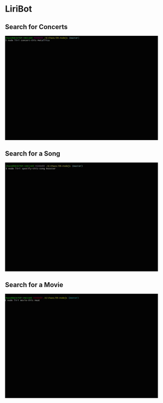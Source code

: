 # LiriBot



## Search for Concerts

![CONCERT-THIS](https://github.com/chaosZeroFive/09-nodejs/blob/master/demo/concert-this.gif)

## Search for a Song

![SPOTIFY](https://github.com/chaosZeroFive/09-nodejs/blob/master/demo/spotify-this.gif)

## Search for a Movie

![OMDB](https://github.com/chaosZeroFive/09-nodejs/blob/master/demo/movie-this.gif)
